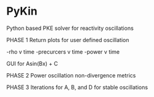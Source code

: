 # PyKin
Python based PKE solver for reactivity oscillations 

PHASE 1
Return plots for user defined oscillation
  
  -rho v time
  -precurcers v time
  -power v time

GUI for Asin(Bx) + C

PHASE 2
Power oscillation non-divergence metrics

PHASE 3 
Iterations for A, B, and D for stable oscillations
